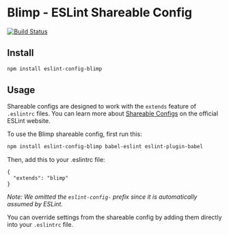 # Blimp - ESLint Shareable Config
[![Build Status](https://travis-ci.org/GetBlimp/eslint-config-blimp.svg?branch=master)](https://travis-ci.org/GetBlimp/eslint-config-blimp)

## Install

```bash
npm install eslint-config-blimp
```

## Usage

Shareable configs are designed to work with the `extends` feature of `.eslintrc` files. You can learn more about [Shareable Configs](http://eslint.org/docs/developer-guide/shareable-configs) on the official ESLint website.

To use the Blimp shareable config, first run this:

```bash
npm install eslint-config-blimp babel-eslint eslint-plugin-babel
```

Then, add this to your .eslintrc file:

```
{
  "extends": "blimp"
}
```

*Note: We omitted the `eslint-config-` prefix since it is automatically assumed by ESLint.*

You can override settings from the shareable config by adding them directly into your
`.eslintrc` file.
